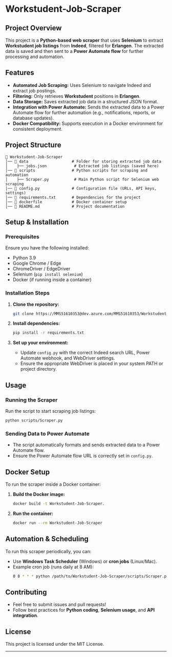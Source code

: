 # **Workstudent-Job-Scraper**

## **Project Overview**
This project is a **Python-based web scraper** that uses **Selenium** to extract **Workstudent job listings** from **Indeed**, filtered for **Erlangen**. The extracted data is saved and then sent to a **Power Automate flow** for further processing and automation.

## **Features**
- **Automated Job Scraping:** Uses Selenium to navigate Indeed and extract job postings.
- **Filtering:** Only retrieves **Workstudent** positions in **Erlangen**.
- **Data Storage:** Saves extracted job data in a structured JSON format.
- **Integration with Power Automate:** Sends the extracted data to a Power Automate flow for further automation (e.g., notifications, reports, or database updates).
- **Docker Compatibility:** Supports execution in a Docker environment for consistent deployment.

## **Project Structure**
```
📂 Workstudent-Job-Scraper
│── 📂 data                   # Folder for storing extracted job data
│    ├── jobs.json            # Extracted job listings (saved here)
│── 📂 scripts                # Python scripts for scraping and automation
│    ├── Scraper.py           # Main Python script for Selenium web scraping
│── 📄 config.py              # Configuration file (URLs, API keys, settings)
│── 📄 requirements.txt       # Dependencies for the project
│── 📄 dockerfile             # Docker container setup
│── 📄 README.md              # Project documentation
```

## **Setup & Installation**
### **Prerequisites**
Ensure you have the following installed:
- Python 3.9
- Google Chrome / Edge
- ChromeDriver / EdgeDriver
- Selenium (`pip install selenium`)
- Docker (if running inside a container)

### **Installation Steps**
1. **Clone the repository:**
   ```sh
   git clone https://MMS51610353@dev.azure.com/MMS51610353/Workstudent-Job-Scraper/_git/Workstudent-Job-Scraper
   ```

2. **Install dependencies:**
   ```sh
   pip install -r requirements.txt
   ```

3. **Set up your environment:**
   - Update `config.py` with the correct Indeed search URL, Power Automate webhook, and WebDriver settings.
   - Ensure the appropriate WebDriver is placed in your system PATH or project directory.

## **Usage**
### **Running the Scraper**
Run the script to start scraping job listings:
```sh
python scripts/Scraper.py
```

### **Sending Data to Power Automate**
- The script automatically formats and sends extracted data to a Power Automate flow.
- Ensure the Power Automate flow URL is correctly set in `config.py`.

## **Docker Setup**
To run the scraper inside a Docker container:
1. **Build the Docker image:**
   ```sh
   docker build -t Workstudent-Job-Scraper.
   ```
2. **Run the container:**
   ```sh
   docker run --rm Workstudent-Job-Scraper
   ```

## **Automation & Scheduling**
To run this scraper periodically, you can:
- Use **Windows Task Scheduler** (Windows) or **cron jobs** (Linux/Mac).
- Example cron job (runs daily at 8 AM):
  ```sh
  0 8 * * * python /path/to/Workstudent-Job-Scraper/scripts/Scraper.py
  ```

## **Contributing**
- Feel free to submit issues and pull requests!
- Follow best practices for **Python coding**, **Selenium usage**, and **API integration**.

## **License**
This project is licensed under the MIT License.

---